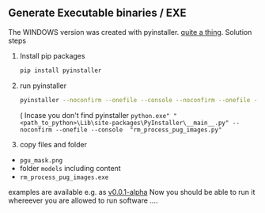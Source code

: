 ## Generate Executable binaries / EXE

The WINDOWS version was created with pyinstaller. [quite a thing](https://stackoverflow.com/questions/56472933/pyinstaller-executable-fails).
Solution steps

1. Install pip packages
   ```sh
   pip install pyinstaller
    ```
2. run pyinstaller 
   ```sh
   pyinstaller --noconfirm --onefile --console --noconfirm --onefile --console  "rm_process_pug_images.py"
   ```
   ( Incase you don't find pyinstaller `python.exe" "<path_to_python>\Lib\site-packages\PyInstaller\__main__.py" --noconfirm --onefile --console  "rm_process_pug_images.py"`

3. copy files and folder
  - `pgu_mask.png`
  - folder `models` including content
  - `rm_process_pug_images.exe`

examples are available e.g. as [v0.0.1-alpha](https://github.com/swisstopo/topo-rapidmapping/releases/tag/v0.0.1-alpha)
Now you should be able to run it  whereever you are allowed to run  software ....
